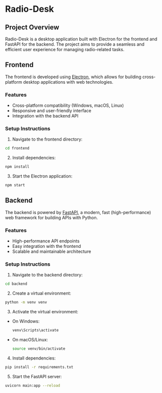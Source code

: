 # Radio-Desk

## Project Overview

Radio-Desk is a desktop application built with Electron for the frontend and FastAPI for the backend. The project aims to provide a seamless and efficient user experience for managing radio-related tasks.

## Frontend

The frontend is developed using [Electron](https://www.electronjs.org/), which allows for building cross-platform desktop applications with web technologies.

### Features

- Cross-platform compatibility (Windows, macOS, Linux)
- Responsive and user-friendly interface
- Integration with the backend API

### Setup Instructions

1. Navigate to the frontend directory:

```bash
cd frontend
```

2. Install dependencies:

```bash
npm install
```

3. Start the Electron application:

```bash
npm start
```

## Backend

The backend is powered by [FastAPI](https://fastapi.tiangolo.com/), a modern, fast (high-performance) web framework for building APIs with Python.

### Features

- High-performance API endpoints
- Easy integration with the frontend
- Scalable and maintainable architecture

### Setup Instructions

1. Navigate to the backend directory:

```bash
cd backend
```

2. Create a virtual environment:

```bash
python -m venv venv
```

3. Activate the virtual environment:

- On Windows:
  ```bash
  venv\Scripts\activate
  ```
- On macOS/Linux:
  ```bash
  source venv/bin/activate
  ```

4. Install dependencies:

```bash
pip install -r requirements.txt
```

5. Start the FastAPI server:

```bash
uvicorn main:app --reload
```
